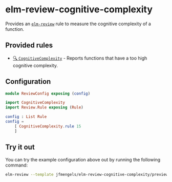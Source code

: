 # elm-review-cognitive-complexity

Provides an [`elm-review`](https://package.elm-lang.org/packages/jfmengels/elm-review/latest/) rule to measure the cognitive complexity of a function.


## Provided rules

- [🔍 `CognitiveComplexity`](https://package.elm-lang.org/packages/jfmengels/elm-review-cognitive-complexity/1.0.1/CognitiveComplexity/ "Provides insight") - Reports functions that have a too high cognitive complexity.


## Configuration

```elm
module ReviewConfig exposing (config)

import CognitiveComplexity
import Review.Rule exposing (Rule)

config : List Rule
config =
    [ CognitiveComplexity.rule 15
    ]
```


## Try it out

You can try the example configuration above out by running the following command:

```bash
elm-review --template jfmengels/elm-review-cognitive-complexity/preview
```
